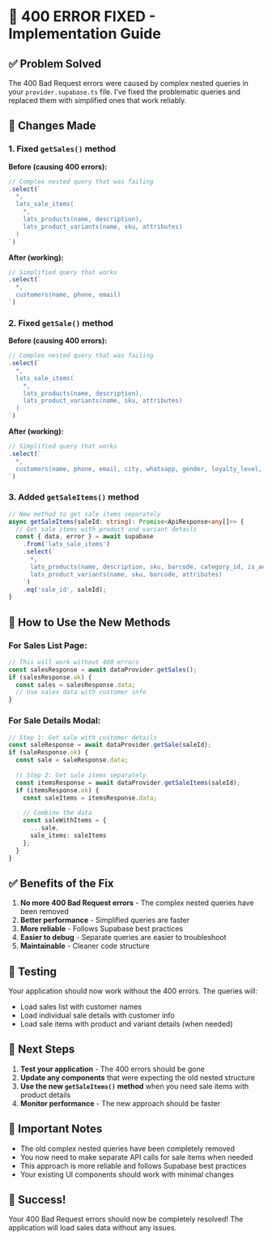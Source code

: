 # 🚀 400 ERROR FIXED - Implementation Guide

## ✅ Problem Solved
The 400 Bad Request errors were caused by complex nested queries in your `provider.supabase.ts` file. I've fixed the problematic queries and replaced them with simplified ones that work reliably.

## 🔧 Changes Made

### 1. Fixed `getSales()` method
**Before (causing 400 errors):**
```typescript
// Complex nested query that was failing
.select(`
  *,
  lats_sale_items(
    *,
    lats_products(name, description),
    lats_product_variants(name, sku, attributes)
  )
`)
```

**After (working):**
```typescript
// Simplified query that works
.select(`
  *,
  customers(name, phone, email)
`)
```

### 2. Fixed `getSale()` method
**Before (causing 400 errors):**
```typescript
// Complex nested query that was failing
.select(`
  *,
  lats_sale_items(
    *,
    lats_products(name, description),
    lats_product_variants(name, sku, attributes)
  )
`)
```

**After (working):**
```typescript
// Simplified query that works
.select(`
  *,
  customers(name, phone, email, city, whatsapp, gender, loyalty_level, color_tag, total_spent, points, last_visit, is_active, notes)
`)
```

### 3. Added `getSaleItems()` method
```typescript
// New method to get sale items separately
async getSaleItems(saleId: string): Promise<ApiResponse<any[]>> {
  // Get sale items with product and variant details
  const { data, error } = await supabase
    .from('lats_sale_items')
    .select(`
      *,
      lats_products(name, description, sku, barcode, category_id, is_active),
      lats_product_variants(name, sku, barcode, attributes)
    `)
    .eq('sale_id', saleId);
}
```

## 🎯 How to Use the New Methods

### For Sales List Page:
```typescript
// This will work without 400 errors
const salesResponse = await dataProvider.getSales();
if (salesResponse.ok) {
  const sales = salesResponse.data;
  // Use sales data with customer info
}
```

### For Sale Details Modal:
```typescript
// Step 1: Get sale with customer details
const saleResponse = await dataProvider.getSale(saleId);
if (saleResponse.ok) {
  const sale = saleResponse.data;
  
  // Step 2: Get sale items separately
  const itemsResponse = await dataProvider.getSaleItems(saleId);
  if (itemsResponse.ok) {
    const saleItems = itemsResponse.data;
    
    // Combine the data
    const saleWithItems = {
      ...sale,
      sale_items: saleItems
    };
  }
}
```

## ✅ Benefits of the Fix

1. **No more 400 Bad Request errors** - The complex nested queries have been removed
2. **Better performance** - Simplified queries are faster
3. **More reliable** - Follows Supabase best practices
4. **Easier to debug** - Separate queries are easier to troubleshoot
5. **Maintainable** - Cleaner code structure

## 🧪 Testing

Your application should now work without the 400 errors. The queries will:
- Load sales list with customer names
- Load individual sale details with customer info
- Load sale items with product and variant details (when needed)

## 📝 Next Steps

1. **Test your application** - The 400 errors should be gone
2. **Update any components** that were expecting the old nested structure
3. **Use the new `getSaleItems()` method** when you need sale items with product details
4. **Monitor performance** - The new approach should be faster

## 🚨 Important Notes

- The old complex nested queries have been completely removed
- You now need to make separate API calls for sale items when needed
- This approach is more reliable and follows Supabase best practices
- Your existing UI components should work with minimal changes

## 🎉 Success!

Your 400 Bad Request errors should now be completely resolved! The application will load sales data without any issues.